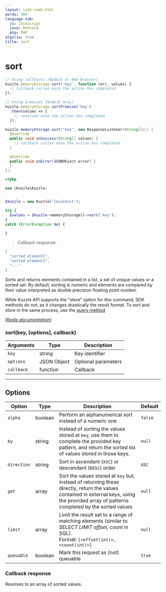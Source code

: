 ```yaml
---
layout: side-code.html
words: 389
language-tab:
  js: Javascript
  java: Android
  php: PHP
algolia: true
title: sort
---
```


# sort

```js
// Using callbacks (NodeJS or Web Browser)
kuzzle.memoryStorage.sort('key', function (err, values) {
  // callback called once the action has completed
});

// Using promises (NodeJS only)
kuzzle.memoryStorage.sortPromise('key')
  .then(values => {
    // resolved once the action has completed
  });
```

```java
kuzzle.memoryStorage.sort("key", new ResponseListener<String[]>() {
  @Override
  public void onSuccess(String[] values) {
    // callback called once the action has completed
  }

  @Override
  public void onError(JSONObject error) {
  }
});
```

```php
<?php

use \Kuzzle\Kuzzle;


$kuzzle = new Kuzzle('localhost');

try {
  $values = $kuzzle->memoryStorage()->sort('key');
}
catch (ErrorException $e) {

}
```

> Callback response:

```json
[
  "sorted element1",
  "sorted element2",
  "..."
]
```

Sorts and returns elements contained in a list, a set of unique values or a sorted set.
By default, sorting is numeric and elements are compared by their value interpreted as double precision floating point number.

<aside class="left notice">
While Kuzzle API supports the "store" option for this command, SDK methods do not, as it changes drastically the result format. To sort and store in the same process, use the <a href="{{ site_base_path }}sdk-reference/kuzzle/query">query method</a>
</aside>

[[_Redis documentation_]](https://redis.io/commands/sort)

### sort(key, [options], callback)

| Arguments | Type | Description |
|---------------|---------|----------------------------------------|
| `key` | string | Key identifier |
| `options` | JSON Object | Optional parameters |
| `callback` | function | Callback |

---

## Options

| Option | Type | Description | Default |
|---------------|---------|----------------------------------------|---------|
| `alpha` | boolean | Perform an alphanumerical sort instead of a numeric one | `false` |
| `by` | string | Instead of sorting the values stored at `key`, use them to complete the provided key pattern, and return the sorted list of values stored in those keys. | `null` |
| `direction` | string | Sort in ascendant (`ASC`) or descendant (`DESC`)  order | `ASC` |
| `get` | array | Sort the values stored at `key` but, instead of returning these directly, return the values contained in external keys, using the provided array of patterns completed by the sorted values | `null` |
| `limit` | array | Limit the result set to a range of matching elements (similar to _SELECT LIMIT offset, count_ in SQL).<br/>Format: `[<offset(int)>, <count(int)>]` | `null` |
| `queuable` | boolean | Mark this request as (not) queuable | `true` |

### Callback response

Resolves to an array of sorted values.
